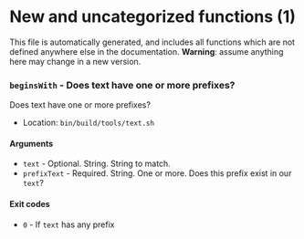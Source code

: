 # New and uncategorized functions (1)

This file is automatically generated, and includes all functions which are not defined anywhere else in the documentation. **Warning**: assume anything here may change in a new version.

### `beginsWith` - Does text have one or more prefixes?

Does text have one or more prefixes?

- Location: `bin/build/tools/text.sh`

#### Arguments

- `text` - Optional. String. String to match.
- `prefixText` - Required. String. One or more. Does this prefix exist in our `text`?

#### Exit codes

- `0` - If `text` has any prefix
